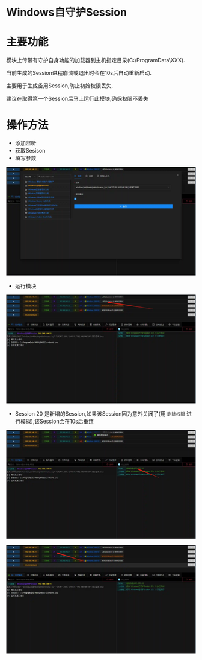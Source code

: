 # Windows自守护Session

# 主要功能
模块上传带有守护自身功能的加载器到主机指定目录(C:\ProgramData\XXX).

当前生成的Session进程崩溃或退出时会在10s后自动重新启动.

主要用于生成备用Session,防止初始权限丢失.

建议在取得第一个Session后马上运行此模块,确保权限不丢失

# 操作方法
+ 添加监听
+ 获取Sesison
+ 填写参数

![](img\Persistence_Guard_Windows\1.webp)

+ 运行模块

![](img\Persistence_Guard_Windows\2.webp)

+ Session 20 是新增的Session,如果该Session因为意外关闭了(用 `删除权限` 进行模拟),该Session会在10s后重连

![](img\Persistence_Guard_Windows\3.webp)

![](img\Persistence_Guard_Windows\4.webp)


